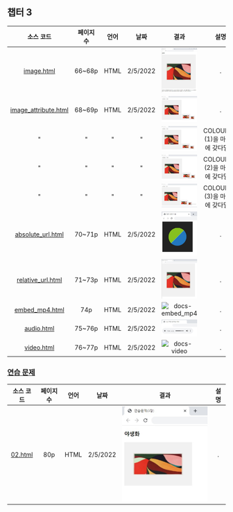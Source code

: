 ## 챕터 3
|소스 코드|페이지 수|언어|날짜|결과|설명|
|:---:|:---:|:---:|:---:|:---:|:---:|
|[image.html](../caph3/image.html)|66~68p|HTML|2/5/2022|![docs-image](../caph3/docs/image.jpg)|.|
|[image_attribute.html](../caph3/image_attribute.html)|68~69p|HTML|2/5/2022|![docs-image_attribute-1](../caph3/docs/image_attribute-1.jpg)|.|
|"|"|"|"|![docs-image_attribute-2](../caph3/docs/image_attribute-2.jpg)|COLOURIZE (1)을 마우스에 갖다댈 시|
|"|"|"|"|![docs-image-atrribute-3](../caph3/docs/image_attribute-3.jpg)|COLOURIZE (2)을 마우스에 갖다댈 시|
|"|"|"|"|![docs-image-attribute-4](../caph3/docs/image_attribute-4.jpg)|COLOURIZE (3)을 마우스에 갖다댈 시|
|[absolute_url.html](../caph3/absolute_url.html)|70~71p|HTML|2/5/2022|![docs-absolute_url](../caph3/docs/absolute_url.jpg)|.|
|[relative_url.html](../caph3/relative_url.html)|71~73p|HTML|2/5/2022|![docs-relative_url](../caph3/docs/relative_url.jpg)|.|
|[embed_mp4.html](../caph3/embed_mp4.html)|74p|HTML|2/5/2022|![docs-embed_mp4](../caph3/docs/embed_mp4.jpg)|.|
|[audio.html](../caph3/audio.html)|75~76p|HTML|2/5/2022|![docs-audio](../caph3/docs/audio.jpg)|.|
|[video.html](../caph3/video.html)|76~77p|HTML|2/5/2022|![docs-video](../caph3/docs/video.jpg)|.|

### [연습 문제](../../../../tree/main/HTMLTML/caph3/pp)
|소스 코드|페이지 수|언어|날짜|결과|설명|
|:---:|:---:|:---:|:---:|:---:|:---:|
|[02.html](../caph3/pp/02.html)|80p|HTML|2/5/2022|![docs-pp-02](../caph3/docs/pp-02.jpg)|.|